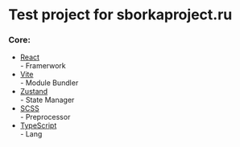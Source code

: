 <h1>Test project for sborkaproject.ru</h1>

<h3>Core:</h3>
<ul>
 <li><a target="_blank" href="https://reactjs.org/">React</a></li> - Framerwork
  <li><a target="_blank" href="https://vitejs.dev/">Vite</a></li> - Module Bundler
 <li><a target="_blank" href="https://github.com/pmndrs/zustand">Zustand</a></li> - State Manager
 <li><a target="_blank" href="https://sass-lang.com/">SCSS</a></li> - Preprocessor
 <li><a target="_blank" href="https://www.typescriptlang.org/">TypeScript</a></li> - Lang
</ul>
